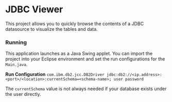 # JDBC Viewer

This project allows you to quickly browse the contents of a JDBC datasource to visualize the tables and data.


### Running
This application launches as a Java Swing applet. You can import the project into your Eclipse environment and set the run configurations for the `Main.java`.

**Run Configuration**
`com.ibm.db2.jcc.DB2Driver jdbc:db2://<ip.address>:<port>/<location>:currentSchema=<schema-name>; user password`

The `currentSchema` value is not always needed if your database exists under the user directly. 